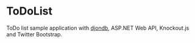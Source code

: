 ToDoList
========

ToDo list sample application with <a href="http://djondb.com">djondb</a>, ASP.NET Web API, Knockout.js and Twitter Bootstrap.